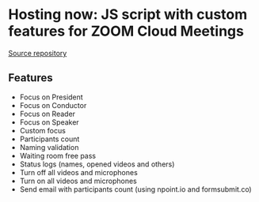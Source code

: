 # Hosting now: JS script with custom features for ZOOM Cloud Meetings

[Source repository](https://github.com/edunsouza/zoom-custom-features)

## Features
* Focus on President
* Focus on Conductor
* Focus on Reader
* Focus on Speaker
* Custom focus
* Participants count
* Naming validation
* Waiting room free pass
* Status logs (names, opened videos and others)
* Turn off all videos and microphones
* Turn on all videos and microphones
* Send email with participants count (using npoint.io and formsubmit.co)
